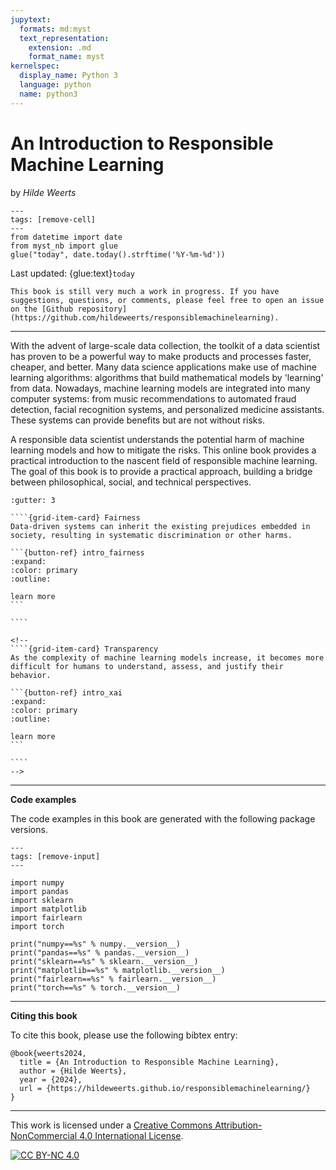 ```yaml
---
jupytext:
  formats: md:myst
  text_representation:
    extension: .md
    format_name: myst
kernelspec:
  display_name: Python 3
  language: python
  name: python3
---
```


# An Introduction to Responsible Machine Learning

by _Hilde Weerts_

```{code-cell} ipython3
---
tags: [remove-cell]
---
from datetime import date
from myst_nb import glue
glue("today", date.today().strftime('%Y-%m-%d'))
```

Last updated: {glue:text}`today`

```{note}
This book is still very much a work in progress. If you have suggestions, questions, or comments, please feel free to open an issue on the [Github repository](https://github.com/hildeweerts/responsiblemachinelearning).
```

---

With the advent of large-scale data collection, the toolkit of a data scientist has proven to be a powerful way to make products and processes faster, cheaper, and better. Many data science applications make use of machine learning algorithms: algorithms that build mathematical models by 'learning' from data. Nowadays, machine learning models are integrated into many computer systems: from music recommendations to automated fraud detection, facial recognition systems, and personalized medicine assistants. These systems can provide benefits but are not without risks.

A responsible data scientist understands the potential harm of machine learning models and how to mitigate the risks. This online book provides a practical introduction to the nascent field of responsible machine learning. The goal of this book is to provide a practical approach, building a bridge between philosophical, social, and technical perspectives.

`````{grid} 1 2 2 2
:gutter: 3

````{grid-item-card} Fairness
Data-driven systems can inherit the existing prejudices embedded in society, resulting in systematic discrimination or other harms.

```{button-ref} intro_fairness
:expand:
:color: primary
:outline:

learn more
```

````

<!--
````{grid-item-card} Transparency
As the complexity of machine learning models increase, it becomes more difficult for humans to understand, assess, and justify their behavior.

```{button-ref} intro_xai
:expand:
:color: primary
:outline:

learn more
```

````
-->

`````

---

**Code examples**

The code examples in this book are generated with the following package versions.

```{code-cell} ipython3
---
tags: [remove-input]
---

import numpy
import pandas
import sklearn
import matplotlib
import fairlearn
import torch

print("numpy==%s" % numpy.__version__)
print("pandas==%s" % pandas.__version__)
print("sklearn==%s" % sklearn.__version__)
print("matplotlib==%s" % matplotlib.__version__)
print("fairlearn==%s" % fairlearn.__version__)
print("torch==%s" % torch.__version__)

```

---

**Citing this book**

To cite this book, please use the following bibtex entry:

```{code-block}
@book{weerts2024,
  title = {An Introduction to Responsible Machine Learning},
  author = {Hilde Weerts},
  year = {2024},
  url = {https://hildeweerts.github.io/responsiblemachinelearning/}
}
```

---

This work is licensed under a
[Creative Commons Attribution-NonCommercial 4.0 International License][cc-by-nc].

[![CC BY-NC 4.0][cc-by-nc-image]][cc-by-nc]

[cc-by-nc]: http://creativecommons.org/licenses/by-nc/4.0/
[cc-by-nc-image]: https://licensebuttons.net/l/by-nc/4.0/88x31.png
[cc-by-nc-shield]: https://img.shields.io/badge/License-CC%20BY--NC%204.0-lightgrey.svg
